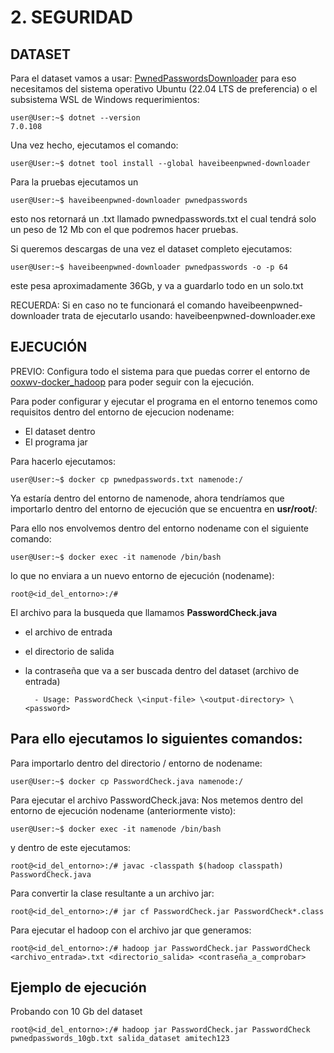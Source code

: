 # 2. SEGURIDAD
## DATASET
Para el dataset vamos a usar: [PwnedPasswordsDownloader](https://github.com/HaveIBeenPwned/PwnedPasswordsDownloader) para eso necesitamos del sistema operativo Ubuntu (22.04 LTS de preferencia) o el subsistema WSL de Windows 
requerimientos:

```console
user@User:~$ dotnet --version
7.0.108 
```

Una vez hecho, ejecutamos el comando: 

```console
user@User:~$ dotnet tool install --global haveibeenpwned-downloader
```

Para la pruebas ejecutamos un 
```console
user@User:~$ haveibeenpwned-downloader pwnedpasswords
```
esto nos retornará un .txt llamado pwnedpasswords.txt  el cual tendrá solo un peso de 12 Mb con el que podremos hacer pruebas.

Si queremos descargas de una vez el dataset completo ejecutamos:
```console
user@User:~$ haveibeenpwned-downloader pwnedpasswords -o -p 64
```
este pesa aproximadamente 36Gb, y va a guardarlo todo en un solo.txt

RECUERDA: Si en caso no te funcionará el comando haveibeenpwned-downloader trata de ejecutarlo usando: haveibeenpwned-downloader.exe

## EJECUCIÓN
PREVIO: Configura todo el sistema para que puedas correr el entorno de [ooxwv-docker_hadoop](https://github.com/ibm-developer-skills-network/ooxwv-docker_hadoop) para poder seguir con la ejecución.

Para poder configurar y ejecutar el programa en el entorno tenemos como requisitos dentro del entorno de ejecucion nodename:
- El dataset dentro 
- El programa jar

Para hacerlo ejecutamos:
```console
user@User:~$ docker cp pwnedpasswords.txt namenode:/
```

Ya estaría dentro del entorno de namenode, ahora tendríamos que importarlo dentro del entorno de ejecución que se encuentra en **usr/root/**:

Para ello nos envolvemos dentro del entorno nodename con el siguiente comando:

```console
user@User:~$ docker exec -it namenode /bin/bash
```

lo que no enviara a un nuevo entorno de ejecución (nodename):
```console
root@<id_del_entorno>:/#
```

El archivo para la busqueda que llamamos **PasswordCheck.java** 
- el archivo de entrada
- el directorio de salida
- la contraseña que va a ser buscada dentro del dataset (archivo de entrada)

        - Usage: PasswordCheck \<input-file> \<output-directory> \<password>

Para ello ejecutamos lo siguientes comandos:
---
Para importarlo dentro del directorio / entorno de nodename:
```console
user@User:~$ docker cp PasswordCheck.java namenode:/
```

Para ejecutar el archivo PasswordCheck.java:
Nos metemos dentro del entorno de ejecución nodename (anteriormente visto):
```console
user@User:~$ docker exec -it namenode /bin/bash
```

y dentro de este ejecutamos:
```console
root@<id_del_entorno>:/# javac -classpath $(hadoop classpath) PasswordCheck.java
```

Para convertir la clase resultante a un archivo jar:
```console
root@<id_del_entorno>:/# jar cf PasswordCheck.jar PasswordCheck*.class
```

Para ejecutar el hadoop con el archivo jar que generamos:

```console
root@<id_del_entorno>:/# hadoop jar PasswordCheck.jar PasswordCheck <archivo_entrada>.txt <directorio_salida> <contraseña_a_comprobar>
```

Ejemplo de ejecución
---
Probando con 10 Gb del dataset 


```console
root@<id_del_entorno>:/# hadoop jar PasswordCheck.jar PasswordCheck pwnedpasswords_10gb.txt salida_dataset amitech123
```
